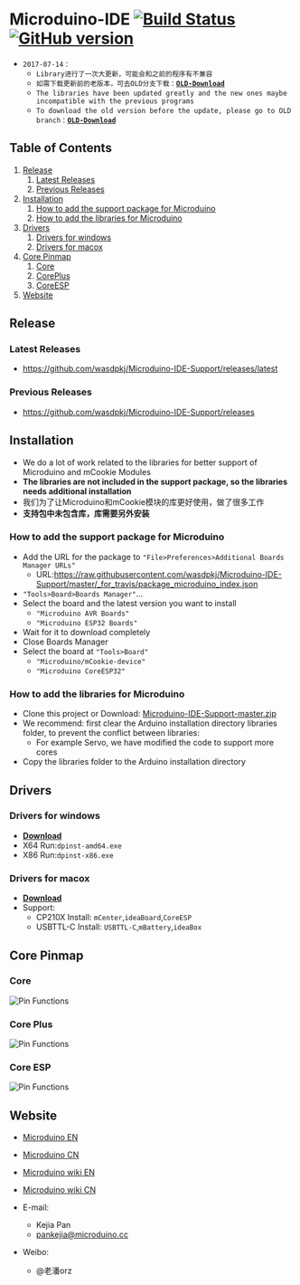 Microduino-IDE [![Build Status](https://travis-ci.org/wasdpkj/Microduino-IDE-Support.svg?branch=master)](https://travis-ci.org/wasdpkj/Microduino-IDE-Support) [![GitHub version](https://img.shields.io/github/release/wasdpkj/Microduino-IDE-Support.svg?branch=master)](https://github.com/wasdpkj/Microduino-IDE-Support/releases/latest)
========

- `2017-07-14：`
  - `Library进行了一次大更新，可能会和之前的程序有不兼容`
  - `如需下载更新前的老版本，可去OLD分支下载：`[**`OLD-Download`**](https://github.com/wasdpkj/Microduino-IDE-Support/tree/OLD)
  - `The libraries have been updated greatly and the new ones maybe incompatible with the previous programs`
  - `To download the old version before the update, please go to OLD branch：`[**`OLD-Download`**](https://github.com/wasdpkj/Microduino-IDE-Support/tree/OLD)


## Table of Contents

1. [Release](#release)
   1. [Latest Releases](#latest-releases)
   2. [Previous Releases](#previous-releases)
2. [Installation](#installation)
   1. [How to add the support package for Microduino](#how-to-add-the-support-package-for-microduino)
   2. [How to add the libraries for Microduino](#how-to-add-the-libraries-for-microduino)
3. [Drivers](#drivers)
   1. [Drivers for windows](#drivers-for-windows)
   2. [Drivers for macox](#drivers-for-macox)
4. [Core Pinmap](#core-pinmap)
   1. [Core](#core)
   2. [CorePlus](#core-plus)
   3. [CoreESP](#core-esp)
5. [Website](#website)


## Release

### Latest Releases
- https://github.com/wasdpkj/Microduino-IDE-Support/releases/latest

### Previous Releases
- https://github.com/wasdpkj/Microduino-IDE-Support/releases


## Installation

- We do a lot of work related to the libraries for better support of Microduino and mCookie Modules
- **The libraries are not included in the support package, so the libraries needs additional installation**
- 我们为了让Microduino和mCookie模块的库更好使用，做了很多工作
- **支持包中未包含库，库需要另外安装**

### How to add the support package for Microduino

- Add the URL for the package to `"File>Preferences>Additional Boards Manager URLs"`
  - URL:https://raw.githubusercontent.com/wasdpkj/Microduino-IDE-Support/master/_for_travis/package_microduino_index.json
- `"Tools>Board>Boards Manager"`...
- Select the board and the latest version you want to install
  - `"Microduino AVR Boards"`
  - `"Microduino ESP32 Boards"`
- Wait for it to download completely
- Close Boards Manager
- Select the board at `"Tools>Board"`
  - `"Microduino/mCookie-device"`
  - `"Microduino CoreESP32"`

### How to add the libraries for Microduino

- Clone this project or Download: [Microduino-IDE-Support-master.zip](https://github.com/wasdpkj/Microduino-IDE-Support/archive/master.zip)
- We recommend: first clear the Arduino installation directory libraries folder, to prevent the conflict between libraries: 
  - For example Servo, we have modified the code to support more cores
- Copy the libraries folder to the Arduino installation directory


## Drivers

### Drivers for windows

- [**Download**](https://github.com/wasdpkj/Microduino-IDE-Support/raw/master/_drivers/drivers%20for%20win-V1.zip)
- X64 Run:`dpinst-amd64.exe`
- X86 Run:`dpinst-x86.exe`

### Drivers for macox

- [**Download**](https://github.com/wasdpkj/Microduino-IDE-Support/raw/master/_drivers/drivers%20for%20mac-V1.zip)
- Support:  
  - CP210X Install: `mCenter`,`ideaBoard`,`CoreESP`
  - USBTTL-C Install: `USBTTL-C`,`mBattery`,`ideaBox`


## Core Pinmap

### Core

![Pin Functions](https://github.com/wasdpkj/Microduino-IDE-Support/raw/master/_doc/pinmap-core.png)

### Core Plus

![Pin Functions](https://github.com/wasdpkj/Microduino-IDE-Support/blob/master/_doc/pinmap-core%2B.png)

### Core ESP

![Pin Functions](https://github.com/wasdpkj/Microduino-IDE-Support/raw/master/_doc/pinmap-coreesp.png)


## Website

- [Microduino EN](http://www.microduino.cc)
- [Microduino CN](http://www.microduino.cn)

- [Microduino wiki EN](http://wiki.microduino.cc)
- [Microduino wiki CN](http://wiki.microduino.cn)

- E-mail:
  - Kejia Pan
  + pankejia@microduino.cc

- Weibo:
  - @老潘orz
